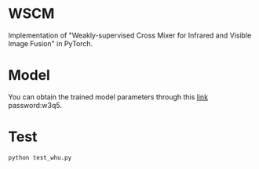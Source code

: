 # WSCM
Implementation of "Weakly-supervised Cross Mixer for Infrared and Visible Image Fusion" in PyTorch.


# Model
You can obtain the trained model parameters through this [link](https://pan.baidu.com/s/1ocYFQJCMPPO8TwzZ7rvpqA) password:w3q5.

# Test
```python
python test_whu.py
```

